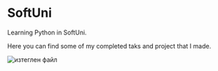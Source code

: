 # SoftUni

Learning Python in SoftUni.

Here you can find some of my completed taks and project that I made.


![изтеглен файл](https://user-images.githubusercontent.com/102140383/159529501-e1cc0840-f054-465a-a21d-d420a667fbb4.png)
